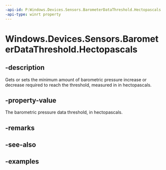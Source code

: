 ```yaml
---
-api-id: P:Windows.Devices.Sensors.BarometerDataThreshold.Hectopascals
-api-type: winrt property
---
```


<!-- Property syntax.
public double Hectopascals { get;  set; }
-->

# Windows.Devices.Sensors.BarometerDataThreshold.Hectopascals

## -description

Gets or sets the minimum amount of barometric pressure increase or decrease required to reach the threshold, measured in in hectopascals.

## -property-value

The barometric pressure data threshold, in hectopascals.

## -remarks

## -see-also

## -examples
